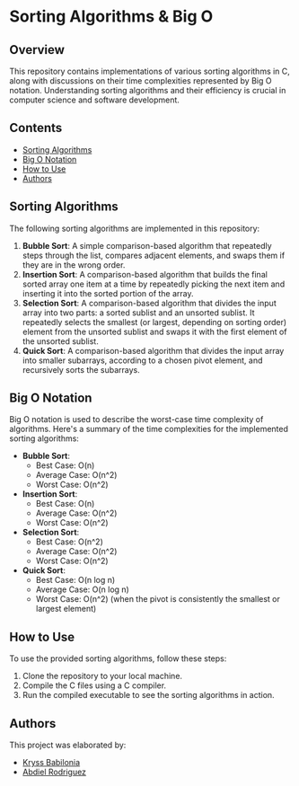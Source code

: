 # Sorting Algorithms & Big O

## Overview

This repository contains implementations of various sorting algorithms in C, along with discussions on their time complexities represented by Big O notation. Understanding sorting algorithms and their efficiency is crucial in computer science and software development.

## Contents

- [Sorting Algorithms](#sorting-algorithms)
- [Big O Notation](#big-o-notation)
- [How to Use](#how-to-use)
- [Authors](#authors)
## Sorting Algorithms

The following sorting algorithms are implemented in this repository:

1. **Bubble Sort**: A simple comparison-based algorithm that repeatedly steps through the list, compares adjacent elements, and swaps them if they are in the wrong order.
2. **Insertion Sort**: A comparison-based algorithm that builds the final sorted array one item at a time by repeatedly picking the next item and inserting it into the sorted portion of the array.
3. **Selection Sort**: A comparison-based algorithm that divides the input array into two parts: a sorted sublist and an unsorted sublist. It repeatedly selects the smallest (or largest, depending on sorting order) element from the unsorted sublist and swaps it with the first element of the unsorted sublist.
4. **Quick Sort**: A comparison-based algorithm that divides the input array into smaller subarrays, according to a chosen pivot element, and recursively sorts the subarrays.

## Big O Notation

Big O notation is used to describe the worst-case time complexity of algorithms. Here's a summary of the time complexities for the implemented sorting algorithms:

- **Bubble Sort**:
  - Best Case: O(n)
  - Average Case: O(n^2)
  - Worst Case: O(n^2)
- **Insertion Sort**:
  - Best Case: O(n)
  - Average Case: O(n^2)
  - Worst Case: O(n^2)
- **Selection Sort**:
  - Best Case: O(n^2)
  - Average Case: O(n^2)
  - Worst Case: O(n^2)
- **Quick Sort**:
  - Best Case: O(n log n)
  - Average Case: O(n log n)
  - Worst Case: O(n^2) (when the pivot is consistently the smallest or largest element)

## How to Use

To use the provided sorting algorithms, follow these steps:

1. Clone the repository to your local machine.
2. Compile the C files using a C compiler.
3. Run the compiled executable to see the sorting algorithms in action.

## Authors
This project was elaborated by:
- [Kryss Babilonia](https://github.com/kryssbm99)
- [Abdiel Rodriguez](https://github.com/Abdieljrg)

